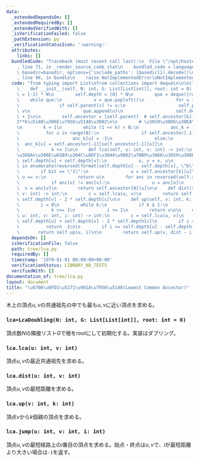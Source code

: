 ```yaml
---
data:
  _extendedDependsOn: []
  _extendedRequiredBy: []
  _extendedVerifiedWith: []
  _isVerificationFailed: false
  _pathExtension: py
  _verificationStatusIcon: ':warning:'
  attributes:
    links: []
  bundledCode: "Traceback (most recent call last):\n  File \"/opt/hostedtoolcache/PyPy/3.7.13/x64/site-packages/onlinejudge_verify/documentation/build.py\"\
    , line 71, in _render_source_code_stat\n    bundled_code = language.bundle(stat.path,\
    \ basedir=basedir, options={'include_paths': [basedir]}).decode()\n  File \"/opt/hostedtoolcache/PyPy/3.7.13/x64/site-packages/onlinejudge_verify/languages/python.py\"\
    , line 96, in bundle\n    raise NotImplementedError\nNotImplementedError\n"
  code: "from typing import List\nfrom collections import deque\n\n\nclass LcaDoubling:\n\
    \    def __init__(self, N: int, G: List[List[int]], root: int = 0):\n        self.parent\
    \ = [-1] * N\n        self.depth = [0] * N\n        que = deque([root])\n    \
    \    while que:\n            v = que.popleft()\n            for u in G[v]:\n \
    \               if self.parent[v] != u:\n                    self.parent[u] =\
    \ v\n                    que.append(u)\n                    self.depth[u] = self.depth[v]\
    \ + 1\n\n        self.ancestor = [self.parent]  # self.ancestor[k][u]\u306Fu\u306E\
    2**k\u5148\u306E\u7956\u5148\u3002\n\n        # \u30C0\u30D6\u30EA\u30F3\u30B0\
    \n        k = 1\n        while (1 << k) < N:\n            anc_k = [0] * N\n  \
    \          for u in range(N):\n                if self.ancestor[-1][u] == -1:\n\
    \                    anc_k[u] = -1\n                else:\n                  \
    \  anc_k[u] = self.ancestor[-1][self.ancestor[-1][u]]\n            self.ancestor.append(anc_k)\n\
    \            k += 1\n\n    def lca(self, u: int, v: int) -> int:\n        # u\u3088\
    \u308Av\u306E\u65B9\u304C\u6DF1\u3044\u9802\u70B9\u3068\u3059\u308B\n        if\
    \ self.depth[u] < self.depth[v]:\n            u, v = v, u\n        for k, bit\
    \ in enumerate(reversed(format(self.depth[u] - self.depth[v], \"b\"))):\n    \
    \        if bit == \"1\":\n                u = self.ancestor[k][u]\n        if\
    \ u == v:\n            return u\n        for anc in reversed(self.ancestor):\n\
    \            if anc[u] != anc[v]:\n                u = anc[u]\n              \
    \  v = anc[v]\n        return self.ancestor[0][u]\n\n    def dist(self, u: int,\
    \ v: int) -> int:\n        c = self.lca(u, v)\n        return self.depth[u] +\
    \ self.depth[v] - 2 * self.depth[c]\n\n    def up(self, v: int, k: int) -> int:\n\
    \        i = 0\n        while k:\n            if k & 1:\n                v = self.ancestor[i][v]\n\
    \            k >>= 1\n            i += 1\n        return v\n\n    def jump(self,\
    \ u: int, v: int, i: int) -> int:\n        c = self.lca(u, v)\n        dist =\
    \ self.depth[u] + self.depth[v] - 2 * self.depth[c]\n        if i > dist:\n  \
    \          return -1\n\n        if i <= self.depth[u] - self.depth[c]:\n     \
    \       return self.up(u, i)\n\n        return self.up(v, dist - i)\n"
  dependsOn: []
  isVerificationFile: false
  path: tree/lca.py
  requiredBy: []
  timestamp: '1970-01-01 00:00:00+00:00'
  verificationStatus: LIBRARY_NO_TESTS
  verifiedWith: []
documentation_of: tree/lca.py
layout: document
title: "\u6700\u8FD1\u5171\u901A\u7956\u5148(Lowest Common Ancestor)"
---
```


木上の頂点$u,v$の共通祖先の中でも最も$u,v$に近い頂点を求める。

### `lca=LcaDoubling(N: int, G: List[List[int]], root: int = 0)`

頂点数$N$の隣接リスト$G$で根を$root$にして初期化する。実装はダブリング。

### `lca.lca(u: int, v: int)`

頂点$u,v$の最近共通祖先を求める。

### `lca.dist(u: int, v: int)`

頂点$u,v$の最短距離を求める。

### `lca.up(v: int, k: int)`

頂点$v$から$k$個親の頂点を求める。

### `lca.jump(u: int, v: int, i: int)`

頂点$u,v$の最短経路上の$i$番目の頂点を求める。始点・終点は$u,v$で、$i$が最短距離より大きい場合は`-1`を返す。